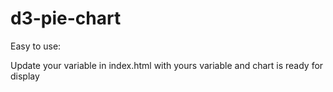d3-pie-chart
============

Easy to use:

Update your variable in index.html with yours variable and chart is ready for display
